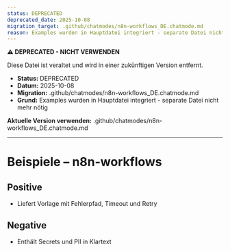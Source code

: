 ```yaml
---
status: DEPRECATED
deprecated_date: 2025-10-08
migration_target: .github/chatmodes/n8n-workflows_DE.chatmode.md
reason: Examples wurden in Hauptdatei integriert - separate Datei nicht mehr nötig
---
```


**⚠️ DEPRECATED - NICHT VERWENDEN**

Diese Datei ist veraltet und wird in einer zukünftigen Version entfernt.

- **Status:** DEPRECATED
- **Datum:** 2025-10-08
- **Migration:** .github/chatmodes/n8n-workflows_DE.chatmode.md
- **Grund:** Examples wurden in Hauptdatei integriert - separate Datei nicht mehr nötig

**Aktuelle Version verwenden:** .github/chatmodes/n8n-workflows_DE.chatmode.md

---

# Beispiele – n8n-workflows

## Positive
- Liefert Vorlage mit Fehlerpfad, Timeout und Retry

## Negative
- Enthält Secrets und PII in Klartext

